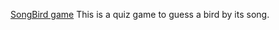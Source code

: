 [SongBird game](https://songbirds-quiz.netlify.app/ "Play SongBird")
This is a quiz game to guess a bird by its song.
